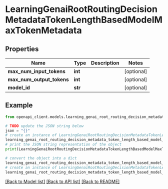 # LearningGenaiRootRoutingDecisionMetadataTokenLengthBasedModelMaxTokenMetadata


## Properties

Name | Type | Description | Notes
------------ | ------------- | ------------- | -------------
**max_num_input_tokens** | **int** |  | [optional] 
**max_num_output_tokens** | **int** |  | [optional] 
**model_id** | **str** |  | [optional] 

## Example

```python
from openapi_client.models.learning_genai_root_routing_decision_metadata_token_length_based_model_max_token_metadata import LearningGenaiRootRoutingDecisionMetadataTokenLengthBasedModelMaxTokenMetadata

# TODO update the JSON string below
json = "{}"
# create an instance of LearningGenaiRootRoutingDecisionMetadataTokenLengthBasedModelMaxTokenMetadata from a JSON string
learning_genai_root_routing_decision_metadata_token_length_based_model_max_token_metadata_instance = LearningGenaiRootRoutingDecisionMetadataTokenLengthBasedModelMaxTokenMetadata.from_json(json)
# print the JSON string representation of the object
print(LearningGenaiRootRoutingDecisionMetadataTokenLengthBasedModelMaxTokenMetadata.to_json())

# convert the object into a dict
learning_genai_root_routing_decision_metadata_token_length_based_model_max_token_metadata_dict = learning_genai_root_routing_decision_metadata_token_length_based_model_max_token_metadata_instance.to_dict()
# create an instance of LearningGenaiRootRoutingDecisionMetadataTokenLengthBasedModelMaxTokenMetadata from a dict
learning_genai_root_routing_decision_metadata_token_length_based_model_max_token_metadata_from_dict = LearningGenaiRootRoutingDecisionMetadataTokenLengthBasedModelMaxTokenMetadata.from_dict(learning_genai_root_routing_decision_metadata_token_length_based_model_max_token_metadata_dict)
```
[[Back to Model list]](../README.md#documentation-for-models) [[Back to API list]](../README.md#documentation-for-api-endpoints) [[Back to README]](../README.md)


